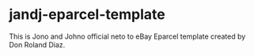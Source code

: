 # jandj-eparcel-template
This is Jono and Johno official neto to eBay Eparcel template created by Don Roland Diaz.
